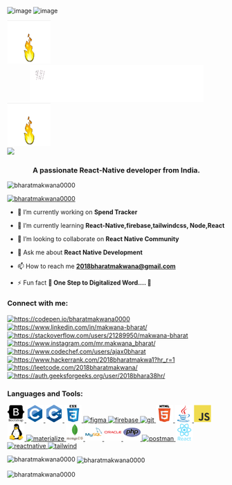 ![image](https://github.com/godkingjay/godkingjay/blob/master/assets/pixel-night-banner.gif)
![image](https://github.com/godkingjay/godkingjay/blob/master/assets/borderseparator.gif)
<div>
<img src="https://github.com/BharatMakwana0000/BharatMakwana0000/blob/main/output-onlinegiftools%20(11).gif" style="height:100px"/>
<div align="center">
<img src="https://github.com/BharatMakwana0000/BharatMakwana0000/blob/main/output-onlinegiftools%20(10).gif"/>
</div>
<img src="https://github.com/BharatMakwana0000/BharatMakwana0000/blob/main/output-onlinegiftools%20(11).gif" style="height:100px"/>
</div>
<img src="https://github.com/godkingjay/godkingjay/blob/master/assets/borderseparator.gif"/>
<h3 align="center">A passionate React-Native developer from India.</h3>

<p align="left"> <img src="https://komarev.com/ghpvc/?username=bharatmakwana0000&label=Profile%20views&color=0e75b6&style=flat" alt="bharatmakwana0000" /> </p>

<p align="left"> <a href="https://github.com/ryo-ma/github-profile-trophy"><img src="https://github-profile-trophy.vercel.app/?username=bharatmakwana0000" alt="bharatmakwana0000" /></a> </p>

- 🔭 I’m currently working on **Spend Tracker**

- 🌱 I’m currently learning **React-Native,firebase,tailwindcss, Node,React**

- 👯 I’m looking to collaborate on **React Native Community**

- 💬 Ask me about **React Native Development**

- 📫 How to reach me **2018bharatmakwana@gmail.com**

- ⚡ Fun fact **🤖 One Step to Digitalized Word.... 🤖**

<h3 align="left">Connect with me:</h3>
<p align="left">
<a href="https://codepen.io/https://codepen.io/bharatmakwana0000" target="blank"><img align="center" src="https://raw.githubusercontent.com/rahuldkjain/github-profile-readme-generator/master/src/images/icons/Social/codepen.svg" alt="https://codepen.io/bharatmakwana0000" height="30" width="40" /></a>
<a href="https://linkedin.com/in/https://www.linkedin.com/in/makwana-bharat/" target="blank"><img align="center" src="https://raw.githubusercontent.com/rahuldkjain/github-profile-readme-generator/master/src/images/icons/Social/linked-in-alt.svg" alt="https://www.linkedin.com/in/makwana-bharat/" height="30" width="40" /></a>
<a href="https://stackoverflow.com/users/https://stackoverflow.com/users/21289950/makwana-bharat" target="blank"><img align="center" src="https://raw.githubusercontent.com/rahuldkjain/github-profile-readme-generator/master/src/images/icons/Social/stack-overflow.svg" alt="https://stackoverflow.com/users/21289950/makwana-bharat" height="30" width="40" /></a>
<a href="https://instagram.com/https://www.instagram.com/mr.makwana_bharat/" target="blank"><img align="center" src="https://raw.githubusercontent.com/rahuldkjain/github-profile-readme-generator/master/src/images/icons/Social/instagram.svg" alt="https://www.instagram.com/mr.makwana_bharat/" height="30" width="40" /></a>
<a href="https://www.codechef.com/users/https://www.codechef.com/users/ajax0bharat" target="blank"><img align="center" src="https://cdn.jsdelivr.net/npm/simple-icons@3.1.0/icons/codechef.svg" alt="https://www.codechef.com/users/ajax0bharat" height="30" width="40" /></a>
<a href="https://www.hackerrank.com/https://www.hackerrank.com/2018bharatmakwa1?hr_r=1" target="blank"><img align="center" src="https://raw.githubusercontent.com/rahuldkjain/github-profile-readme-generator/master/src/images/icons/Social/hackerrank.svg" alt="https://www.hackerrank.com/2018bharatmakwa1?hr_r=1" height="30" width="40" /></a>
<a href="https://www.leetcode.com/https://leetcode.com/2018bharatmakwana/" target="blank"><img align="center" src="https://raw.githubusercontent.com/rahuldkjain/github-profile-readme-generator/master/src/images/icons/Social/leet-code.svg" alt="https://leetcode.com/2018bharatmakwana/" height="30" width="40" /></a>
<a href="https://auth.geeksforgeeks.org/user/https://auth.geeksforgeeks.org/user/2018bhara38hr/" target="blank"><img align="center" src="https://raw.githubusercontent.com/rahuldkjain/github-profile-readme-generator/master/src/images/icons/Social/geeks-for-geeks.svg" alt="https://auth.geeksforgeeks.org/user/2018bhara38hr/" height="30" width="40" /></a>
</p>

<h3 align="left">Languages and Tools:</h3>
<p align="left"> <a href="https://getbootstrap.com" target="_blank" rel="noreferrer"> <img src="https://raw.githubusercontent.com/devicons/devicon/master/icons/bootstrap/bootstrap-plain-wordmark.svg" alt="bootstrap" width="40" height="40"/> </a> <a href="https://www.cprogramming.com/" target="_blank" rel="noreferrer"> <img src="https://raw.githubusercontent.com/devicons/devicon/master/icons/c/c-original.svg" alt="c" width="40" height="40"/> </a> <a href="https://www.w3schools.com/cpp/" target="_blank" rel="noreferrer"> <img src="https://raw.githubusercontent.com/devicons/devicon/master/icons/cplusplus/cplusplus-original.svg" alt="cplusplus" width="40" height="40"/> </a> <a href="https://www.w3schools.com/css/" target="_blank" rel="noreferrer"> <img src="https://raw.githubusercontent.com/devicons/devicon/master/icons/css3/css3-original-wordmark.svg" alt="css3" width="40" height="40"/> </a> <a href="https://www.figma.com/" target="_blank" rel="noreferrer"> <img src="https://www.vectorlogo.zone/logos/figma/figma-icon.svg" alt="figma" width="40" height="40"/> </a> <a href="https://firebase.google.com/" target="_blank" rel="noreferrer"> <img src="https://www.vectorlogo.zone/logos/firebase/firebase-icon.svg" alt="firebase" width="40" height="40"/> </a> <a href="https://git-scm.com/" target="_blank" rel="noreferrer"> <img src="https://www.vectorlogo.zone/logos/git-scm/git-scm-icon.svg" alt="git" width="40" height="40"/> </a> <a href="https://www.w3.org/html/" target="_blank" rel="noreferrer"> <img src="https://raw.githubusercontent.com/devicons/devicon/master/icons/html5/html5-original-wordmark.svg" alt="html5" width="40" height="40"/> </a> <a href="https://www.java.com" target="_blank" rel="noreferrer"> <img src="https://raw.githubusercontent.com/devicons/devicon/master/icons/java/java-original.svg" alt="java" width="40" height="40"/> </a> <a href="https://developer.mozilla.org/en-US/docs/Web/JavaScript" target="_blank" rel="noreferrer"> <img src="https://raw.githubusercontent.com/devicons/devicon/master/icons/javascript/javascript-original.svg" alt="javascript" width="40" height="40"/> </a> <a href="https://www.linux.org/" target="_blank" rel="noreferrer"> <img src="https://raw.githubusercontent.com/devicons/devicon/master/icons/linux/linux-original.svg" alt="linux" width="40" height="40"/> </a> <a href="https://materializecss.com/" target="_blank" rel="noreferrer"> <img src="https://raw.githubusercontent.com/prplx/svg-logos/5585531d45d294869c4eaab4d7cf2e9c167710a9/svg/materialize.svg" alt="materialize" width="40" height="40"/> </a> <a href="https://www.mongodb.com/" target="_blank" rel="noreferrer"> <img src="https://raw.githubusercontent.com/devicons/devicon/master/icons/mongodb/mongodb-original-wordmark.svg" alt="mongodb" width="40" height="40"/> </a> <a href="https://www.mysql.com/" target="_blank" rel="noreferrer"> <img src="https://raw.githubusercontent.com/devicons/devicon/master/icons/mysql/mysql-original-wordmark.svg" alt="mysql" width="40" height="40"/> </a> <a href="https://www.oracle.com/" target="_blank" rel="noreferrer"> <img src="https://raw.githubusercontent.com/devicons/devicon/master/icons/oracle/oracle-original.svg" alt="oracle" width="40" height="40"/> </a> <a href="https://www.php.net" target="_blank" rel="noreferrer"> <img src="https://raw.githubusercontent.com/devicons/devicon/master/icons/php/php-original.svg" alt="php" width="40" height="40"/> </a> <a href="https://postman.com" target="_blank" rel="noreferrer"> <img src="https://www.vectorlogo.zone/logos/getpostman/getpostman-icon.svg" alt="postman" width="40" height="40"/> </a> <a href="https://reactjs.org/" target="_blank" rel="noreferrer"> <img src="https://raw.githubusercontent.com/devicons/devicon/master/icons/react/react-original-wordmark.svg" alt="react" width="40" height="40"/> </a> <a href="https://reactnative.dev/" target="_blank" rel="noreferrer"> <img src="https://reactnative.dev/img/header_logo.svg" alt="reactnative" width="40" height="40"/> </a> <a href="https://tailwindcss.com/" target="_blank" rel="noreferrer"> <img src="https://www.vectorlogo.zone/logos/tailwindcss/tailwindcss-icon.svg" alt="tailwind" width="40" height="40"/> </a> </p>

<p><img align="left" src="https://github-readme-stats.vercel.app/api/top-langs?username=bharatmakwana0000&show_icons=true&locale=en&layout=compact" alt="bharatmakwana0000" /></p>

<p>&nbsp;<img align="center" src="https://github-readme-stats.vercel.app/api?username=bharatmakwana0000&show_icons=true&locale=en" alt="bharatmakwana0000" /></p>

<p><img align="center" src="https://github-readme-streak-stats.herokuapp.com/?user=bharatmakwana0000&" alt="bharatmakwana0000" /></p>

